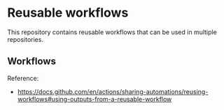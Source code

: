 # Reusable workflows

This repository contains reusable workflows that can be used in multiple repositories.

## Workflows

Reference:
- https://docs.github.com/en/actions/sharing-automations/reusing-workflows#using-outputs-from-a-reusable-workflow
